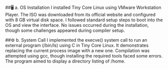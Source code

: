 ##🖥️ a. OS Installation
I installed Tiny Core Linux using VMware Workstation Player.
The ISO was downloaded from its official website and configured
with 8 GB virtual disk space. I followed standard setup steps to boot 
into the OS and view the interface. No issues occurred during the installation, 
though some challenges appeared during compiler setup.

##⚙️ b. System Call
I implemented the execve() system call to run an external program
(/bin/ls) using C in Tiny Core Linux. It demonstrates replacing the current
process image with a new one. Compilation was attempted using gcc, though installing
the required tools faced some errors. The program aimed to display a directory listing of /home.
